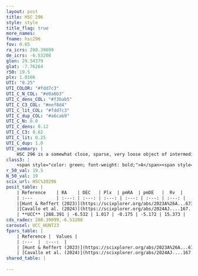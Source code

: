 ```yaml
---
layout: post
title: HSC 296
style: style
title_flag: true
more_names: 
fname: hsc296
fov: 0.65
ra_icrs: 288.39099
de_icrs: -6.53208
glon: 29.54379
glat: -7.76264
r50: 19.5
plx: 1.0166
UTI: "0.25"
UTI_COLOR: "#fdd7c3"
UTI_C_N_COL: "#e0a6b3"
UTI_C_dens_COL: "#f3bab5"
UTI_C_C3_COL: "#eef8d4"
UTI_C_lit_COL: "#fdd7c3"
UTI_C_dup_COL: "#a6cab9"
UTI_C_N: 0.0
UTI_C_dens: 0.12
UTI_C_C3: 0.62
UTI_C_lit: 0.25
UTI_C_dup: 1.0
UTI_summary: |
    HSC 296 is a somewhat close, sparse, very loose object of intermediate C3 quality. It was recently reported in the literature.<br><br><span style="color: #99180f; font-weight: bold;">Warning: </span>contains less than 25 stars with <i>P>0.5</i> estimated.
class3: |
    <span style="color: green; font-weight: bold;">A</span><span style="color: red; font-weight: bold;">C</span>
r_50_val: 19.5
N_50_val: 19
scix_url: HSC%20296
posit_table: |
    | Reference    | RA    | DEC   | Plx  | pmRA  | pmDE   |  Rv  |
    | :---         | :---: | :---: | :---: | :---: | :---: | :---: |
    |[Hunt & Reffert (2023)](https://scixplorer.org/abs/2023A%26A...673A.114H) | 288.445 | -6.344 | 1.026 | -0.2 | -5.142 | 9.438 |
    |[Cavallo et al. (2024)](https://scixplorer.org/abs/2024AJ....167...12C) | 288.294 | -6.463 | 1.033 | -- | -- | -- |
    | **UCC** |288.391 | -6.532 | 1.017 | -0.175 | -5.172 | 15.373 | 
cds_radec: 288.39099,-6.53208
carousel: UCC_HUNT23
fpars_table: |
    | Reference |  Values |
    | :---  |  :---:  |
    | [Hunt & Reffert (2023)](https://scixplorer.org/abs/2023A%26A...673A.114H) | `AV50=1.563, diffAV50=0.775, MOD50=9.876, logAge50=8.434` |
    | [Cavallo et al. (2024)](https://scixplorer.org/abs/2024AJ....167...12C) | `AV50=1.68, dMod50=10.04, logAge50=8.25, [Fe/H]50=0.3` |
shared_table: |
    
---
```

